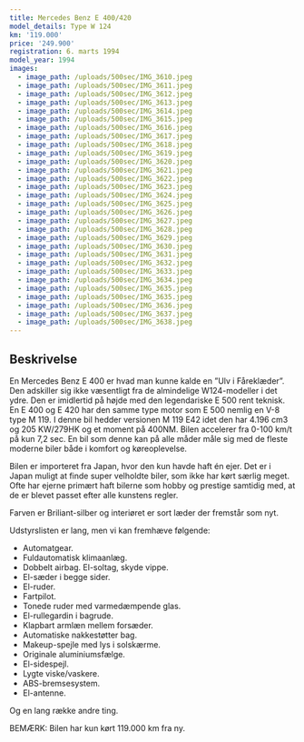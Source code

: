 ```yaml
---
title: Mercedes Benz E 400/420
model_details: Type W 124
km: '119.000'
price: '249.900'
registration: 6. marts 1994
model_year: 1994
images:
  - image_path: /uploads/500sec/IMG_3610.jpeg
  - image_path: /uploads/500sec/IMG_3611.jpeg
  - image_path: /uploads/500sec/IMG_3612.jpeg
  - image_path: /uploads/500sec/IMG_3613.jpeg
  - image_path: /uploads/500sec/IMG_3614.jpeg
  - image_path: /uploads/500sec/IMG_3615.jpeg
  - image_path: /uploads/500sec/IMG_3616.jpeg
  - image_path: /uploads/500sec/IMG_3617.jpeg
  - image_path: /uploads/500sec/IMG_3618.jpeg
  - image_path: /uploads/500sec/IMG_3619.jpeg
  - image_path: /uploads/500sec/IMG_3620.jpeg
  - image_path: /uploads/500sec/IMG_3621.jpeg
  - image_path: /uploads/500sec/IMG_3622.jpeg
  - image_path: /uploads/500sec/IMG_3623.jpeg
  - image_path: /uploads/500sec/IMG_3624.jpeg
  - image_path: /uploads/500sec/IMG_3625.jpeg
  - image_path: /uploads/500sec/IMG_3626.jpeg
  - image_path: /uploads/500sec/IMG_3627.jpeg
  - image_path: /uploads/500sec/IMG_3628.jpeg
  - image_path: /uploads/500sec/IMG_3629.jpeg
  - image_path: /uploads/500sec/IMG_3630.jpeg
  - image_path: /uploads/500sec/IMG_3631.jpeg
  - image_path: /uploads/500sec/IMG_3632.jpeg
  - image_path: /uploads/500sec/IMG_3633.jpeg
  - image_path: /uploads/500sec/IMG_3634.jpeg
  - image_path: /uploads/500sec/IMG_3635.jpeg
  - image_path: /uploads/500sec/IMG_3635.jpeg
  - image_path: /uploads/500sec/IMG_3636.jpeg
  - image_path: /uploads/500sec/IMG_3637.jpeg
  - image_path: /uploads/500sec/IMG_3638.jpeg
---
```


## Beskrivelse

En Mercedes Benz E 400 er hvad man kunne kalde en ”Ulv i F&aring;rekl&aelig;der”. Den adskiller sig ikke v&aelig;sentligt fra de almindelige W124-modeller i det ydre. Den er imidlertid p&aring; h&oslash;jde med den legendariske E 500 rent teknisk. En E 400 og E 420 har den samme type motor som E 500 nemlig en V-8 type M 119. I denne bil hedder versionen M 119 E42 idet den har 4.196 cm3 og 205 KW/279HK og et moment p&aring; 400NM. Bilen accelerer fra 0-100 km/t p&aring; kun 7,2 sec. En bil som denne kan p&aring; alle m&aring;der m&aring;le sig med de fleste moderne biler b&aring;de i komfort og k&oslash;reoplevelse.

Bilen er importeret fra Japan, hvor den kun havde haft &eacute;n ejer. Det er i Japan muligt at finde super velholdte biler, som ikke har k&oslash;rt s&aelig;rlig meget. Ofte har ejerne prim&aelig;rt haft bilerne som hobby og prestige samtidig med, at de er blevet passet efter alle kunstens regler.

Farven er Briliant-silber og interi&oslash;ret er sort l&aelig;der der fremst&aring;r som nyt.

Udstyrslisten er lang, men vi kan fremh&aelig;ve f&oslash;lgende:

* Automatgear.
* Fuldautomatisk klimaanl&aelig;g.
* Dobbelt airbag. El-soltag, skyde vippe.
* El-s&aelig;der i begge sider.
* El-ruder.
* Fartpilot.
* Tonede ruder med varmed&aelig;mpende glas.
* El-rullegardin i bagrude.
* Klapbart arml&aelig;n mellem fors&aelig;der.
* Automatiske nakkest&oslash;tter bag.
* Makeup-spejle med lys i solsk&aelig;rme.
* Originale aluminiumsf&aelig;lge.
* El-sidespejl.
* Lygte viske/vaskere.
* ABS-bremsesystem.
* El-antenne.

Og en lang r&aelig;kke andre ting.

BEM&AElig;RK: Bilen har kun k&oslash;rt 119.000 km fra ny.

&nbsp;